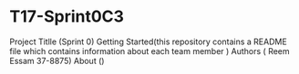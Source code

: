 # T17-Sprint0C3
Project Titlle (Sprint 0)
Getting Started(this repository contains a README file which contains information about each team member )
Authors ( Reem Essam  37-8875)
About ()
